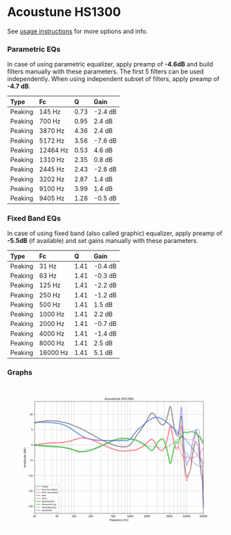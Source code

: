 # Acoustune HS1300
See [usage instructions](https://github.com/jaakkopasanen/AutoEq#usage) for more options and info.

### Parametric EQs
In case of using parametric equalizer, apply preamp of **-4.6dB** and build filters manually
with these parameters. The first 5 filters can be used independently.
When using independent subset of filters, apply preamp of **-4.7 dB**.

| Type    | Fc       |    Q | Gain    |
|:--------|:---------|:-----|:--------|
| Peaking | 145 Hz   | 0.73 | -2.4 dB |
| Peaking | 700 Hz   | 0.95 | 2.4 dB  |
| Peaking | 3870 Hz  | 4.36 | 2.4 dB  |
| Peaking | 5172 Hz  | 3.56 | -7.6 dB |
| Peaking | 12464 Hz | 0.53 | 4.6 dB  |
| Peaking | 1310 Hz  | 2.35 | 0.8 dB  |
| Peaking | 2445 Hz  | 2.43 | -2.8 dB |
| Peaking | 3202 Hz  | 2.87 | 1.4 dB  |
| Peaking | 9100 Hz  | 3.99 | 1.4 dB  |
| Peaking | 9405 Hz  | 1.28 | -0.5 dB |

### Fixed Band EQs
In case of using fixed band (also called graphic) equalizer, apply preamp of **-5.5dB**
(if available) and set gains manually with these parameters.

| Type    | Fc       |    Q | Gain    |
|:--------|:---------|:-----|:--------|
| Peaking | 31 Hz    | 1.41 | -0.4 dB |
| Peaking | 63 Hz    | 1.41 | -0.3 dB |
| Peaking | 125 Hz   | 1.41 | -2.2 dB |
| Peaking | 250 Hz   | 1.41 | -1.2 dB |
| Peaking | 500 Hz   | 1.41 | 1.5 dB  |
| Peaking | 1000 Hz  | 1.41 | 2.2 dB  |
| Peaking | 2000 Hz  | 1.41 | -0.7 dB |
| Peaking | 4000 Hz  | 1.41 | -1.4 dB |
| Peaking | 8000 Hz  | 1.41 | 2.5 dB  |
| Peaking | 16000 Hz | 1.41 | 5.1 dB  |

### Graphs
![](./Acoustune%20HS1300.png)